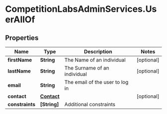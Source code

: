 # CompetitionLabsAdminServices.UserAllOf

## Properties

Name | Type | Description | Notes
------------ | ------------- | ------------- | -------------
**firstName** | **String** | The Name of an individual | [optional] 
**lastName** | **String** | The Surname of an individual | [optional] 
**email** | **String** | The email of the user to log in | 
**contact** | [**Contact**](Contact.md) |  | [optional] 
**constraints** | **[String]** | Additional constraints | 


